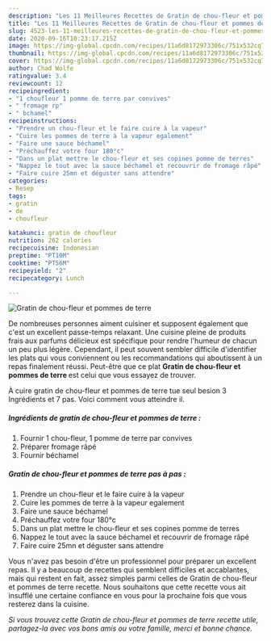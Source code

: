 ```yaml
---
description: "Les 11 Meilleures Recettes de Gratin de chou-fleur et pommes de terre"
title: "Les 11 Meilleures Recettes de Gratin de chou-fleur et pommes de terre"
slug: 4523-les-11-meilleures-recettes-de-gratin-de-chou-fleur-et-pommes-de-terre
date: 2020-09-16T10:23:17.215Z
image: https://img-global.cpcdn.com/recipes/11a6d8172973306c/751x532cq70/gratin-de-chou-fleur-et-pommes-de-terre-photo-principale-de-la-recette.jpg
thumbnail: https://img-global.cpcdn.com/recipes/11a6d8172973306c/751x532cq70/gratin-de-chou-fleur-et-pommes-de-terre-photo-principale-de-la-recette.jpg
cover: https://img-global.cpcdn.com/recipes/11a6d8172973306c/751x532cq70/gratin-de-chou-fleur-et-pommes-de-terre-photo-principale-de-la-recette.jpg
author: Chad Wolfe
ratingvalue: 3.4
reviewcount: 12
recipeingredient:
- "1 choufleur 1 pomme de terre par convives"
- " fromage rp"
- " bchamel"
recipeinstructions:
- "Prendre un chou-fleur et le faire cuire à la vapeur"
- "Cuire les pommes de terre à la vapeur egalement"
- "Faire une sauce béchamel"
- "Préchauffez votre four 180°c"
- "Dans un plat mettre le chou-fleur et ses copines pomme de terres"
- "Nappez le tout avec la sauce béchamel et recouvrir de fromage râpé"
- "Faire cuire 25mn et déguster sans attendre"
categories:
- Resep
tags:
- gratin
- de
- choufleur

katakunci: gratin de choufleur 
nutrition: 262 calories
recipecuisine: Indonesian
preptime: "PT10M"
cooktime: "PT56M"
recipeyield: "2"
recipecategory: Lunch

---
```



![Gratin de chou-fleur et pommes de terre](https://img-global.cpcdn.com/recipes/11a6d8172973306c/751x532cq70/gratin-de-chou-fleur-et-pommes-de-terre-photo-principale-de-la-recette.jpg)

De nombreuses personnes aiment cuisiner et supposent également que c'est un excellent passe-temps relaxant. Une cuisine pleine de produits frais aux parfums délicieux est spécifique pour rendre l'humeur de chacun un peu plus légère. Cependant, il peut souvent sembler difficile d'identifier les plats qui vous conviennent ou les recommandations qui aboutissent à un repas finalement réussi. Peut-être que ce plat <strong> Gratin de chou-fleur et pommes de terre </strong> est celui que vous essayez de trouver.

<!--inarticleads1-->

À cuire gratin de chou-fleur et pommes de terre tue seul besion 3 Ingrédients et 7 pas. Voici comment vous atteindre il.

##### Ingrédients de gratin de chou-fleur et pommes de terre :

1. Fournir 1 chou-fleur, 1 pomme de terre par convives
1. Préparer  fromage râpé
1. Fournir  béchamel




<!--inarticleads2-->

##### Gratin de chou-fleur et pommes de terre pas à pas :

1. Prendre un chou-fleur et le faire cuire à la vapeur
1. Cuire les pommes de terre à la vapeur egalement
1. Faire une sauce béchamel
1. Préchauffez votre four 180°c
1. Dans un plat mettre le chou-fleur et ses copines pomme de terres
1. Nappez le tout avec la sauce béchamel et recouvrir de fromage râpé
1. Faire cuire 25mn et déguster sans attendre




<!--inarticleads1-->

<p>
Vous n'avez pas besoin d'être un professionnel pour préparer un excellent repas. Il y a beaucoup de recettes qui semblent difficiles et accablantes, mais qui restent en fait, assez simples parmi celles de Gratin de chou-fleur et pommes de terre recette. Nous souhaitons que cette recette vous ait insufflé une certaine confiance en vous pour la prochaine fois que vous resterez dans la cuisine.
</p>

<p>
<i>Si vous trouvez cette Gratin de chou-fleur et pommes de terre recette utile, partagez-la avec vos bons amis ou votre famille, merci et bonne chance.</i>
</p>
